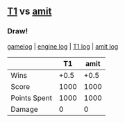 ## [T1](<../../T1/README.md>) vs [amit](<../../amit/README.md>)
### Draw!

[gamelog](<gamelog.json>) | [engine log](<engine>) | [T1 log](<T1>) | [amit log](<amit>)

|              | T1   | amit |
| ------------ | ---- | ---- |
| Wins         | +0.5 | +0.5 |
| Score        | 1000 | 1000 |
| Points Spent | 1000 | 1000 |
| Damage       |    0 |    0 |
